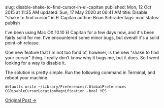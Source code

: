slug: disable-shake-to-find-cursor-in-el-capitan
published: Mon, 12 Oct 2015 at 11:35 AM
updated: Sun, 17 May 2020 at 06:41 AM
title: Disable "shake to find cursor" in El Capitan
author: Brian Schrader
tags: mac
status: publish

I've been using Mac OX 10.10 El Capitan for a few days now, and it's been
fairly solid for me. I've encountered some minor bugs, but overall it's a solid
point-oh release.

One new feature that I'm not too fond of, however, is the new "shake to find your
cursor" thing. I really don't know why it bugs me, but it does. So I went
looking for a way to disable it.

The solution is pretty simple. Run the following command in Terminal, and
reboot your machine. 

    defaults write ~/Library/Preferences/.GlobalPreferences CGDisableCursorLocationMagnification -bool YES

[Original Post &#8594;](http://forums.macrumors.com/threads/disabling-shake-to-find-cursor.1892341/)
